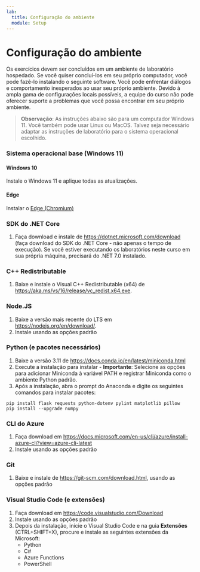 ```yaml
---
lab:
  title: Configuração do ambiente
  module: Setup
---
```


# Configuração do ambiente

Os exercícios devem ser concluídos em um ambiente de laboratório hospedado. Se você quiser concluí-los em seu próprio computador, você pode fazê-lo instalando o seguinte software. Você pode enfrentar diálogos e comportamento inesperados ao usar seu próprio ambiente. Devido à ampla gama de configurações locais possíveis, a equipe do curso não pode oferecer suporte a problemas que você possa encontrar em seu próprio ambiente.

> **Observação**: As instruções abaixo são para um computador Windows 11. Você também pode usar Linux ou MacOS. Talvez seja necessário adaptar as instruções de laboratório para o sistema operacional escolhido.

### Sistema operacional base (Windows 11)

#### Windows 10

Instale o Windows 11 e aplique todas as atualizações.

#### Edge

Instalar o [Edge (Chromium)](https://microsoft.com/edge)

### SDK do .NET Core

1. Faça download e instale de https://dotnet.microsoft.com/download (faça download do SDK do .NET Core - não apenas o tempo de execução). Se você estiver executando os laboratórios neste curso em sua própria máquina, precisará do .NET 7.0 instalado.

### C++ Redistributable

1. Baixe e instale o Visual C++ Redistributable (x64) de https://aka.ms/vs/16/release/vc_redist.x64.exe.

### Node.JS

1. Baixe a versão mais recente do LTS em https://nodejs.org/en/download/. 
2. Instale usando as opções padrão

### Python (e pacotes necessários)

1. Baixe a versão 3.11 de https://docs.conda.io/en/latest/miniconda.html 
2. Execute a instalação para instalar - **Importante**: Selecione as opções para adicionar Miniconda à variável PATH e registrar Miniconda como o ambiente Python padrão.
3. Após a instalação, abra o prompt do Anaconda e digite os seguintes comandos para instalar pacotes: 

```
pip install flask requests python-dotenv pylint matplotlib pillow
pip install --upgrade numpy
```

### CLI do Azure

1. Faça download em https://docs.microsoft.com/en-us/cli/azure/install-azure-cli?view=azure-cli-latest 
2. Instale usando as opções padrão

### Git

1. Baixe e instale de https://git-scm.com/download.html, usando as opções padrão


### Visual Studio Code (e extensões)

1. Faça download em https://code.visualstudio.com/Download 
2. Instale usando as opções padrão 
3. Depois da instalação, inicie o Visual Studio Code e na guia **Extensões** (CTRL+SHIFT+X), procure e instale as seguintes extensões da Microsoft:
    - Python
    - C#
    - Azure Functions
    - PowerShell
